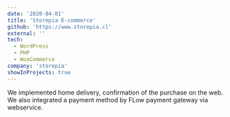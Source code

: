 ```yaml
---
date: '2020-04-01'
title: 'Storepia E-commerce'
github: 'https://www.storepia.cl'
external: ''
tech:
  - WordPress
  - PHP
  - WooCommerce
company: 'storepia'
showInProjects: true
---
```


We implemented home delivery, confirmation of the purchase on the web. We also integrated a payment method by FLow payment gateway via webservice.
